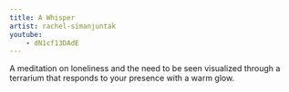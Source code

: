 ```yaml
---
title: A Whisper
artist: rachel-simanjuntak
youtube:
    - dN1cf13DAdE
---
```

A meditation on loneliness and the need to be seen visualized through a terrarium that responds to your presence with a warm glow. 